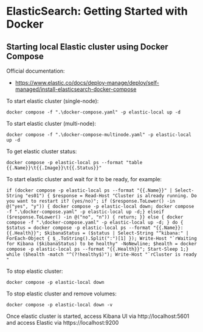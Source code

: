 # ElasticSearch: Getting Started with Docker

## Starting local Elastic cluster using Docker Compose

Official documentation:

- <https://www.elastic.co/docs/deploy-manage/deploy/self-managed/install-elasticsearch-docker-compose>

To start elastic cluster (single-node):

```
docker compose -f ".\docker-compose.yaml" -p elastic-local up -d
```

To start elastic cluster (multi-node):

```
docker compose -f ".\docker-compose-multinode.yaml" -p elastic-local up -d
```

To get elastic cluster status:

```
docker compose -p elastic-local ps --format "table {{.Name}}\t{{.Image}}\t{{.Status}}"
```

To start elastic cluster and wait for it to be ready, for example:

```
if (docker compose -p elastic-local ps --format "{{.Name}}" | Select-String "es01") { $response = Read-Host "Cluster is already running. Do you want to restart it? (yes/no)"; if ($response.ToLower() -in @("yes", "y")) { docker compose -p elastic-local down; docker compose -f ".\docker-compose.yaml" -p elastic-local up -d;} elseif ($response.ToLower() -in @("no", "n")) { return; }} else { docker compose -f ".\docker-compose.yaml" -p elastic-local up -d; } do { $status = docker compose -p elastic-local ps --format "{{.Name}}:{{.Health}}"; $kibanaStatus = ($status | Select-String "^kibana:" | ForEach-Object { $_.ToString().Split(":")[1] }); Write-Host "`rWaiting for Kibana ($kibanaStatus) to be healthy" -NoNewline; $health = docker compose -p elastic-local ps --format "{{.Health}}"; Start-Sleep 1;} while ($health -match "^(?!healthy$)"); Write-Host "`rCluster is ready                                  "
```

To stop elastic cluster:

```
docker compose -p elastic-local down
```

To stop elastic cluster and remove volumes:

```
docker compose -p elastic-local down -v
```

Once elastic cluster is started, access Kibana UI via http://localhost:5601 and access Elastic via https://localhost:9200
